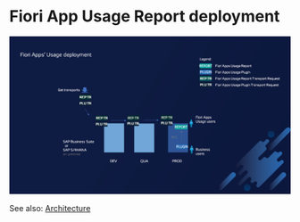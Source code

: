 # Fiori App Usage Report deployment

[![](res/deployment.png)](res/deployment.png)

See also: [Architecture](architecture.md)
